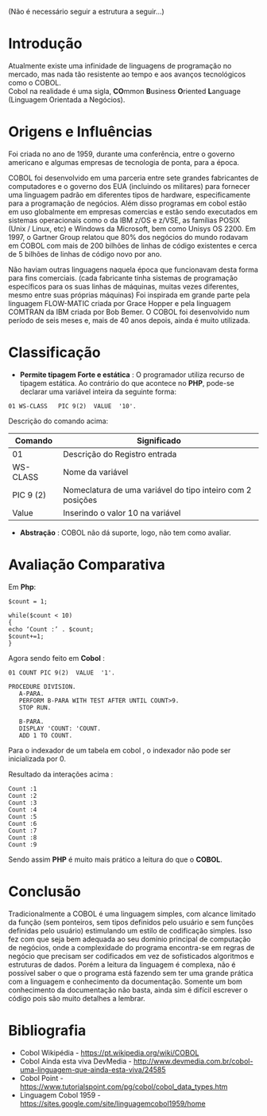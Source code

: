(Não é necessário seguir a estrutura a seguir...)

# Introdução
Atualmente existe uma infinidade de linguagens de programação no mercado, mas nada tão resistente ao tempo e aos avanços tecnológicos como o COBOL.  
Cobol na realidade é uma sigla, **CO**mmon **B**usiness **O**riented **L**anguage (Linguagem Orientada a Negócios).  
# Origens e Influências

Foi criada no ano de 1959, durante uma conferência, entre o governo americano e algumas empresas de tecnologia de ponta, para a época.

COBOL foi desenvolvido em uma parceria entre sete grandes fabricantes de computadores e o governo dos EUA (incluindo os militares) para fornecer uma linguagem padrão em diferentes tipos de hardware, especificamente para a programação de negócios.
Além disso programas em cobol estão em uso globalmente em empresas comercias e estão sendo 
executados em sistemas operacionais como o da IBM z/OS e z/VSE, as famílias POSIX (Unix / Linux, etc) e Windows da Microsoft, bem como Unisys OS 2200. Em 1997, o Gartner Group relatou que 80% dos negócios do mundo rodavam em COBOL com mais de 200 bilhões de linhas de código existentes e cerca de 5 bilhões de linhas de código novo por ano.

Não haviam outras linguagens naquela época que funcionavam desta forma para fins comerciais. (cada fabricante tinha sistemas de programação específicos para os suas linhas de máquinas, muitas vezes diferentes, mesmo entre suas próprias máquinas)
Foi inspirada em grande parte pela linguagem FLOW-MATIC criada por Grace Hopper e pela linguagem COMTRAN da IBM criada por Bob Bemer.
O COBOL foi desenvolvido num período de seis meses e, mais de 40 anos depois, ainda é muito utilizada.








# Classificação
* **Permite tipagem Forte e estática** : O programador utiliza recurso de tipagem estática. Ao contrário do que acontece no **PHP**, pode-se declarar uma variável inteira da seguinte forma:

```
01 WS-CLASS   PIC 9(2)  VALUE  '10'.
```
Descrição do comando acima:

Comando         | Significado             
-----------|------------------------------------
 01        | Descrição do Registro entrada      
 WS-CLASS  | Nome da variável                   
 PIC 9 (2) | Nomeclatura de uma variável do tipo inteiro com 2 posições
 Value     | Inserindo o valor 10 na variável   


* **Abstração** : COBOL não dá suporte, logo, não tem como avaliar.
# Avaliação Comparativa


Em **Php**:
```
$count = 1;

while($count < 10) 
{
echo ‘Count :’ . $count;	
$count+=1;
}
```
Agora sendo feito em **Cobol** :
```
01 COUNT PIC 9(2)  VALUE  '1'.

PROCEDURE DIVISION.
   A-PARA.
   PERFORM B-PARA WITH TEST AFTER UNTIL COUNT>9.
   STOP RUN.
   
   B-PARA.
   DISPLAY 'COUNT: 'COUNT.
   ADD 1 TO COUNT.
```

Para o indexador de um tabela em cobol , o indexador não pode ser inicializada por 0.

Resultado da interações acima :

```
Count :1
Count :2
Count :3
Count :4
Count :5
Count :6
Count :7
Count :8
Count :9
```
Sendo assim **PHP** é muito mais  prático a leitura do que o **COBOL**. 

# Conclusão

Tradicionalmente a COBOL é uma linguagem simples, com alcance limitado da função (sem ponteiros, sem tipos definidos pelo usuário e sem funções definidas pelo usuário) estimulando um estilo de codificação simples. Isso fez com que seja bem adequada ao seu domínio principal de computação de negócios, onde a complexidade do programa encontra-se em regras de negócio que precisam ser codificados em vez de sofisticados algoritmos e estruturas de dados.
Porém a leitura da linguagem é complexa, não é possível saber o que o programa está fazendo sem ter uma grande prática com a linguagem e conhecimento da documentação.
Somente um bom conhecimento da documentação não basta, ainda sim é difícil escrever o código pois são muito detalhes a lembrar. 



# Bibliografia

* Cobol Wikipédia - https://pt.wikipedia.org/wiki/COBOL
* Cobol Ainda esta viva DevMedia - http://www.devmedia.com.br/cobol-uma-linguagem-que-ainda-esta-viva/24585
* Cobol Point - https://www.tutorialspoint.com/pg/cobol/cobol_data_types.htm
* Linguagem Cobol 1959 - https://sites.google.com/site/linguagemcobol1959/home





